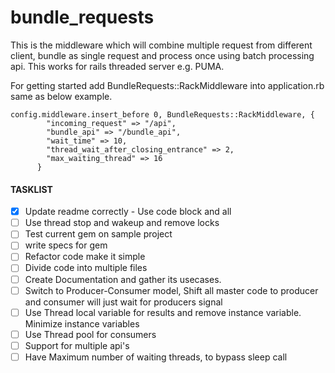 # bundle_requests



This is the middleware which will combine multiple request from different client, bundle as single request and process once using batch processing api. This works for rails threaded server e.g. PUMA.


For getting started add BundleRequests::RackMiddleware into application.rb same as below example.


```
config.middleware.insert_before 0, BundleRequests::RackMiddleware, {
        "incoming_request" => "/api",
        "bundle_api" => "/bundle_api",
        "wait_time" => 10,
        "thread_wait_after_closing_entrance" => 2,
        "max_waiting_thread" => 16
      }
```



#### TASKLIST 
- [x] Update readme correctly - Use code block and all
- [ ] Use thread stop and wakeup and remove locks
- [ ] Test current gem on sample project
- [ ] write specs for gem
- [ ] Refactor code make it simple
- [ ] Divide code into multiple files
- [ ] Create Documentation and gather its usecases.
- [ ] Switch to Producer-Consumer model, Shift all master code to producer and consumer will just wait for producers signal
- [ ] Use Thread local variable for results and remove instance variable. Minimize instance variables
- [ ] Use Thread pool for consumers
- [ ] Support for multiple api's 
- [ ] Have Maximum number of waiting threads, to bypass sleep call
